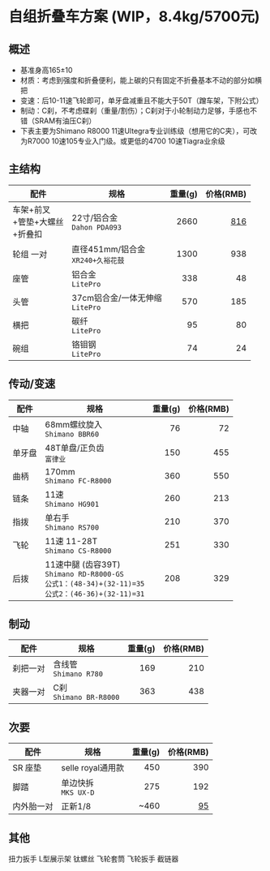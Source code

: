 # 自组折叠车方案 (WIP，8.4kg/5700元)

## 概述

- 基准身高165±10
- 材质：考虑到强度和折叠便利，能上碳的只有固定不折叠基本不动的部分如横把
- 变速：后10-11速飞轮即可，单牙盘减重且不能大于50T（蹭车架，下附公式）
- 制动：C刹，不考虑碟刹（重量/割伤）；C刹对于小轮制动力足够，手感也不错（SRAM有油压C刹）
- 下表主要为Shimano R8000 11速Ultegra专业训练级（想用它的C夹），可改为R7000 10速105专业入门级。或更低的4700 10速Tiagra业余级

## 主结构

|配件|规格|重量(g)|价格(RMB)|
|-|-|-:|-:|
|车架+前叉<br>+管垫+大螺丝<br>+折叠扣|22寸/铝合金<br>`Dahon PDA093`|2660|[816](https://m.tb.cn/h.UwRBmSt?tk=mGGadLBZ9oY)|
|轮组 一对|直径451mm/铝合金<br>`XR240+久裕花鼓`|1300|938|
|座管|铝合金<br>`LitePro`|338|48|
|头管|37cm铝合金/一体无伸缩<br>`LitePro`|570|185|
|横把|碳纤<br>`LitePro`|95|80|
|碗组|铬钼钢<br>`LitePro`|74|24|

## 传动/变速

|配件|规格|重量(g)|价格(RMB)|
|-|-|-:|-:|
|中轴|68mm螺纹旋入<br>`Shimano BBR60 `|76|72|
|单牙盘|48T单盘/正负齿<br>`富律业`|150|455|
|曲柄|170mm<br>`Shimano FC-R8000`|360|550|
|链条|11速<br>`Shimano HG901`|260|213|
|指拨|单右手<br>`Shimano RS700`|210|370|
|飞轮|11速 11-28T<br>`Shimano CS-R8000`|251|330|
|后拨|11速中腿 (齿容39T)<br>`Shimano RD-R8000-GS`<br>`公式1：(48-34)+(32-11)=35`<br>`公式2：(46-36)+(32-11)=31`|208|329|

## 制动

|配件|规格|重量(g)|价格(RMB)|
|-|-|-:|-:|
|刹把一对|含线管<br>`Shimano R780`|169|210|
|夹器一对|C刹<br>`Shimano BR-R8000`|363|438|

## 次要

|配件|规格|重量(g)|价格(RMB)|
|-|-|-:|-:|
|SR 座垫|selle royal通用款|450|390|
|脚踏|单边快拆<br>`MKS UX-D`|275|192|
|内外胎一对|正新1/8|~460|[95](https://item.taobao.com/item.htm?id=7854001558)|

## 其他

扭力扳手
L型展示架
钛螺丝
飞轮套筒
飞轮扳手
截链器